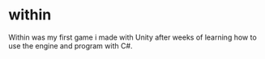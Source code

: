 # within
Within was my first game i made with Unity after weeks of learning how to use the engine and program with C#.
